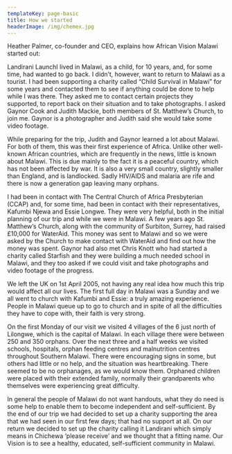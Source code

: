 ```yaml
---
templateKey: page-basic
title: How we started
headerImage: /img/chemex.jpg
---
```


Heather Palmer, co-founder and CEO, explains how African Vision Malawi started out:

Landirani LaunchI lived in Malawi, as a child, for 10 years, and, for some time, had wanted to go back. I didn’t, however, want to return to Malawi as a tourist. I had been supporting a charity called “Child Survival in Malawi” for some years and contacted them to see if anything could be done to help while I was there. They asked me to contact certain projects they supported, to report back on their situation and to take photographs. I asked Gaynor Cook and Judith Mackie, both members of St. Matthew’s Church, to join me. Gaynor is a photographer and Judith said she would take some video footage.

While preparing for the trip, Judith and Gaynor learned a lot about Malawi. For both of them, this was their first experience of Africa. Unlike other well-known African countries, which are frequently in the news, little is known about Malawi. This is due mainly to the fact it is a peaceful country, which has not been affected by war. It is also a very small country, slightly smaller than England, and is landlocked. Sadly HIV/AIDS and malaria are rife and there is now a generation gap leaving many orphans.

I had been in contact with The Central Church of Africa Presbyterian (CCAP) and, for some time, had been in contact with their representatives, Kafumbi Njewa and Essie Longwe. They were very helpful, both in the initial planning of our trip and while we were in Malawi. A few years ago St. Matthew’s Church, along with the community of Surbiton, Surrey, had raised £10,000 for WaterAid. This money was sent to Malawi and so we were asked by the Church to make contact with WaterAid and find out how the money was spent. Gaynor had also met Chris Knott who had started a charity called Starfish and they were building a much needed school in Malawi, and they too asked if we could visit and take photographs and video footage of the progress.

We left the UK on 1st April 2005, not having any real idea how much this trip would affect all our lives. The first full day in Malawi was a Sunday and we all went to church with Kafumbi and Essie: a truly amazing experience. People in Malawi queue up to go to church and in spite of all the difficulties they have to cope with, their faith is very strong.

On the first Monday of our visit we visited 4 villages of the 6 just north of Lilongwe, which is the capital of Malawi. In each village there were between 250 and 350 orphans. Over the next three and a half weeks we visited schools, hospitals, orphan feeding centres and malnutrition centres throughout Southern Malawi. There were encouraging signs in some, but others had little or no help, and the situation was heartbreaking. There seemed to be no orphanages, as we would know them. Orphaned children were placed with their extended family, normally their grandparents who themselves were experiencing great difficulty.

In general the people of Malawi do not want handouts, what they do need is some help to enable them to become independent and self-sufficient. By the end of our trip we had decided to set up a charity supporting the area that we had seen in our first few days; that had no support at all. On our return we decided to set up the charity calling it Landirani which simply means in Chichewa ‘please receive’ and we thought that a fitting name. Our Vision is to see a healthy, educated, self-sufficient community in Malawi.
